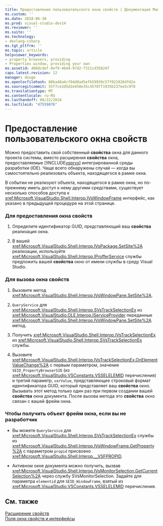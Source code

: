 ```yaml
---
title: Предоставление пользовательского окна свойств | Документация Майкрософт
ms.custom: ''
ms.date: 2018-06-30
ms.prod: visual-studio-dev14
ms.reviewer: ''
ms.suite: ''
ms.technology:
- devlang-csharp
ms.tgt_pltfrm: ''
ms.topic: article
helpviewer_keywords:
- property browsers, providing
- Properties window, providing your own
ms.assetid: 408dcdef-8ef9-4644-97d2-f311cd35824f
caps.latest.revision: 12
manager: douge
ms.openlocfilehash: 88ba48a4cf04d0ad5efb59939c57f021926dfd2e
ms.sourcegitcommit: 55f7ce2d5d2e458e35c45787f1935b237ee5c9f8
ms.translationtype: MT
ms.contentlocale: ru-RU
ms.lasthandoff: 08/22/2018
ms.locfileid: "47559076"
---
```

# <a name="providing-a-custom-properties-window"></a>Предоставление пользовательского окна свойств
Можно предоставить свой собственный **свойства** окна для данного проекта системы, вместо расширения **свойства** окна, предоставляемые [!INCLUDE[vsprvs](../includes/vsprvs-md.md)] интегрированной среды разработки (IDE). Чаще всего обнаружены случай — когда вы самостоятельно реализовать объекта, находящегося в рамке окна.  
  
 В событии не реализуют объекта, находящегося в рамке окна, но по-прежнему иметь доступ к нему другими средствами, существует несколько способов доступа к <xref:Microsoft.VisualStudio.Shell.Interop.IVsWindowFrame> интерфейс, как указано в предыдущей процедуре на этой странице.  
  
### <a name="to-provide-your-properties-window"></a>Для предоставления окна свойств  
  
1.  Определите идентификатор GUID, представляющий ваш **свойства** реализация окна.  
  
2.  В вашей <xref:Microsoft.VisualStudio.Shell.Interop.IVsPackage.SetSite%2A> реализации, используйте <xref:Microsoft.VisualStudio.Shell.Interop.IProfferService> службы предложить вашей **свойства** окно от имени службы в среду Visual Studio.  
  
### <a name="to-call-your-properties-window"></a>Для вызова окна свойств  
  
1.  Вызовите метод <xref:Microsoft.VisualStudio.Shell.Interop.IVsWindowPane.SetSite%2A>.  
  
2.  `QueryService` для <xref:Microsoft.VisualStudio.Shell.Interop.SVsTrackSelectionEx> из <xref:Microsoft.VisualStudio.OLE.Interop.IServiceProvider> переданные <xref:Microsoft.VisualStudio.Shell.Interop.IVsWindowPane.SetSite%2A> метод.  
  
3.  Получить <xref:Microsoft.VisualStudio.Shell.Interop.IVsTrackSelectionEx> из <xref:Microsoft.VisualStudio.Shell.Interop.SVsTrackSelectionEx> службы.  
  
4.  Вызовите <xref:Microsoft.VisualStudio.Shell.Interop.IVsTrackSelectionEx.OnElementValueChange%2A> с первым параметром, значение `SEID_PropertyBrowserSID` (из <xref:Microsoft.VisualStudio.VSConstants.VSSELELEMID> перечисления) и третий параметр, `varValue`, представляющее строковый формат идентификатора GUID, который представляет ваш **свойства** окно. Вызывать этот метод только один раз при первом создании вашей **свойства** окна документа. После вызова метода это **свойства** окно связан с вашей фрейм окна.  
  
### <a name="to-obtain-the-window-frame-object-when-you-are-not-the-implementer"></a>Чтобы получить объект фрейм окна, если вы не разработчик  
  
-   Вы можете `QueryService` для <xref:Microsoft.VisualStudio.Shell.Interop.SVsTrackSelectionEx> службы из <xref:Microsoft.VisualStudio.Shell.Interop.IVsWindowFrame.GetProperty%2A> с параметром `propid` присвоено <xref:Microsoft.VisualStudio.Shell.Interop.__VSFPROPID>.  
  
-   Активном окне документа можно получить, вызвав <xref:Microsoft.VisualStudio.Shell.Interop.IVsMonitorSelection.GetCurrentSelection%2A> через службу SVsMonitorSelection. Задайте для параметра `elementid` для `SEID_WindowFrame`, взятый из <xref:Microsoft.VisualStudio.VSConstants.VSSELELEMID> перечисления.  
  
## <a name="see-also"></a>См. также  
 [Расширение свойств](../extensibility/internals/extending-properties.md)   
 [Поля окна свойств и интерфейсы](../extensibility/internals/properties-window-fields-and-interfaces.md)